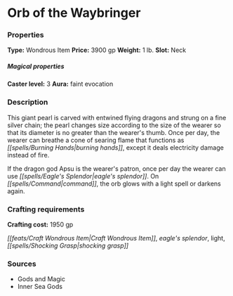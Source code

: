﻿---
Title: "Orb of the Waybringer"
Type: "Wondrous Item"
Price: "3900 gp"
Weight: "1 lb."
Slot: "Neck"
Caster level: "3"
Aura: "faint evocation"
Description: |
  "This giant pearl is carved with entwined flying dragons and strung on a fine silver chain; the pearl changes size according to the size of the wearer so that its diameter is no greater than the wearer's thumb. Once per day, the wearer can breathe a cone of searing flame that functions as _burning hands_, except it deals electricity damage instead of fire.
  If the dragon god Apsu is the wearer's patron, once per day the wearer can use _eagle's splendor_. On command, the orb glows with a _light_ spell or darkens again."
Crafting cost: "1950 gp"
Sources: "['Gods and Magic', 'Inner Sea Gods']"
---

# Orb of the Waybringer

### Properties

**Type:** Wondrous Item **Price:** 3900 gp **Weight:** 1 lb. **Slot:** Neck

##### Magical properties

**Caster level:** 3 **Aura:** faint evocation

### Description

This giant pearl is carved with entwined flying dragons and strung on a fine silver chain; the pearl changes size according to the size of the wearer so that its diameter is no greater than the wearer's thumb. Once per day, the wearer can breathe a cone of searing flame that functions as _[[spells/Burning Hands|burning hands]]_, except it deals electricity damage instead of fire.

If the dragon god Apsu is the wearer's patron, once per day the wearer can use _[[spells/Eagle's Splendor|eagle's splendor]]_. On _[[spells/Command|command]]_, the orb glows with a light spell or darkens again.

### Crafting requirements

**Crafting cost:** 1950 gp

_[[feats/Craft Wondrous Item|Craft Wondrous Item]]_, _eagle's splendor_, light, _[[spells/Shocking Grasp|shocking grasp]]_

### Sources

* Gods and Magic
* Inner Sea Gods